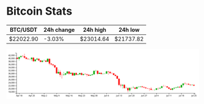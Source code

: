 # Bitcoin Stats

BTC/USDT|24h change|24h high|24h low|
|---|---|---|---|
|$22022.90|-3.03%|$23014.64|$21737.82|

<img src="./chart.svg">
